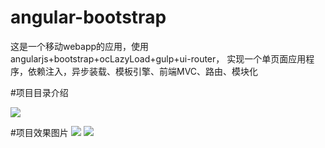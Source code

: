 # angular-bootstrap
这是一个移动webapp的应用，使用angularjs+bootstrap+ocLazyLoad+gulp+ui-router，
实现一个单页面应用程序，依赖注入，异步装载、模板引擎、前端MVC、路由、模块化

#项目目录介绍

![](https://github.com/antbrothers/angular-bootstrap/blob/master/src/main/webapp/html5/images/%E5%89%8D%E7%AB%AF%E6%9E%84%E5%BB%BA.png)

#项目效果图片
![](https://github.com/antbrothers/angular-bootstrap/blob/master/src/main/webapp/html5/images/carBulte.png)
![](https://github.com/antbrothers/angular-bootstrap/blob/master/src/main/webapp/html5/images/reservedPark.png)
